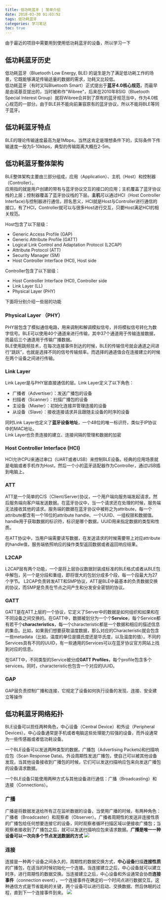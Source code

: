 ```yaml
---
title: 低功耗蓝牙 | 简单介绍
date: 2018-03-30 01:03:52
tags: 低功耗蓝牙
categories: 学习笔记
toc: true
---
```


由于最近的项目中需要用到使用低功耗蓝牙的设备，所以学习一下
<!--more-->

## 低功耗蓝牙历史
低功耗蓝牙（Bluetooth Low Energy, BLE) 的诞生是为了满足低功耗工作的场景，它既能够满足传输适量的数据的需求，功耗又比较低。  
低功耗蓝牙（有时又叫Bluetooth Smart）正式提出于**蓝牙4.0核心规范**，而最早是由诺基亚提出的，当时被称作"Wibree"，后来在2010年BSIG（Bluetooth Special Interest Group）就将Wibree合并到了原有的蓝牙规范当中，作为4.0核心规范的一部分。由于BLE并不能向前兼容原有的蓝牙协议，所以不能将BLE等同于蓝牙。

## 低功耗蓝牙特点
BLE的理论传输速度最高为是1Mbps，当然这肯定是理想条件下的，实际条件下传输速度一般为5-10kbps，典型的传输距离大概在2-5m。

## 低功耗蓝牙整体架构
BLE整体架构主要由三部分组成，应用（Application）、主机（Host）和控制器（Controller）。  
应用指的就是用户创建的带有与蓝牙协议交互的接口的应用；主机覆盖了蓝牙协议栈的上层；控制器覆盖了蓝牙协议栈的下层。**主机**可以通过HCI（Host Controller Interface)与控制器进行通信，顾名思义，HCI就是Host与Controller进行通信的接口，有了HCI，Controller就可以与很多Host进行交互，只要Host满足HCI的相关规范。  

Host包含了以下层级：
- Generic Access Profile (GAP)
- Generic Attribute Profile (GATT)
- Logical Link Control and Adaptation Protocol (L2CAP)
- Attribute Protocol (ATT)
- Security Manager (SM)
- Host Controller Interface (HCI), Host side  

Controller包含了以下层级：
- Host Controller Interface (HCI), Controller side
- Link Layer (LL)
- Physical Layer (PHY)

下面将分别介绍一些层的功能
### Physical Layer （PHY）
PHY层包含了模拟通信电路，用来调制和解调模拟信号，并将模拟信号转化为数字信号。BLE可以使用40个通道来进行传输，其中37个通道用于传输连接数据，而最后三个通道用于传输广播数据。  
BLE使用跳频技术，在每次连接事件到达的时候，BLE的传输信号就会通道之间进行“跳跃”，也就是选择不同的信号传输频率。而选择的通道值会在连接建立的时候在两个设备之间进行传输。

### Link Layer
Link Layer是与PHY层直接通信的层。Link Layer定义了以下角色：
- 广播者（Advertiser）：发送广播包的设备
- 扫描者（Scanner）：扫描广播包的设备
- 主设备（Master）：初始化连接并管理连接的设备
- 从设备（Slave）：接收连接请求并且跟随主设备的时序的设备

同时Link Layer也定义了**蓝牙设备地址**，一个48位的唯一标识符，类似于IP协议中的MAC地址。  
Link Layer也负责连接的建立、连接间隔的管理和数据的加密

### Host Controller Interface (HCI)
HCI允许CPU来通过串口（UART或者USB）来控制BLE设备。经典的应用场景就是电脑或者手机作为Host，然后一个小的蓝牙适配器作为Controller，通过USB插到电脑上。

### ATT
ATT是一个简单的C/S（Client/Server)协议，一个用户端向服务端发起请求，然后服务端向客户端发送数据。在蓝牙协议中，当一个请求还在处理的时候，服务端无法接收其他的请求。服务端的数据在蓝牙协议中被称之为attribute，每一个attribute都含有一个16位的attribute handle、一个UUID、一组权限和数据值。handle用于获取数据的标识符，标识是哪个数据，UUID用来指定数据的类型和性质。  

在ATT协议中，当用户端需要读写数据，在发送请求的时候需要带上对应attribute的handle值，服务端依照响应的操作类型返回数据或者返回响应结果。

### L2CAP
L2CAP层有两个功能，一个是将上层协议数据封装成标准的BLE格式或者从BLE包中解包，另一个是分段和重组，即将很大的包划分成多个段，每一个段最大为27个字节。
L2CAP负责转发ATT和SMP协议，ATT是BLE中最基本的负责数据交换的协议，而SMP是负责在节点之间产生和分发安全密钥的协议。

### GATT
GATT是在ATT上层的一个协议，它定义了Server中的数据是如何组织和如果和在不同设备之间交换的。在GATT中，数据被划分为一个个**Service**，每个Service都有若干个**characteristics**，每一个characteristic都是一个数据和相应的描述信息的集合。比如，如果我们想要获取温度数据，那么对应的Characteristic就会包含一些metadata（比如，温度的单位是摄氏度还是华氏度，以及温度的值）。不同的Services具有不同的UUID，有一些通用的Services可以在蓝牙协议官方网站上找到对应的信息。

在GATT中，不同类型的Service被分成**GATT Profiles**，每个profile包含多个services。同时，characteristic也包含一个对应的UUID。

### GAP
GAP层负责控制广播和连接，它规定了设备如何执行设备的发现、连接、安全建立等操作


## 低功耗蓝牙网络拓扑
BLE设备可以担任两种角色，中心设备（Central Device）和外设（Peripheral Devices）。中心设备通常是手机或者电脑这些处理能力较强的设备，而外设通常为一些传感器或者低功耗设备。  

一个BLE设备可以发送两种类型的数据，广播包（Advertising Packets)和扫描响应包（Scan Response Data)。外设周期性发送广播包，使自己可以被其他设备发现，当其他设备接收到广播包的时候，它们可以发送扫描响应包来向发送广播包的设备请求数据。  

一个BLE设备只能使用两种方式与其他设备进行通信：广播（Broadcasting）和连接（Connections）。
### 广播
广播是将数据发送给所有正在监听数据的设备，当使用广播的时候，有两种角色：广播者（Broadcaster）和观察者（Observer）。广播者周期性的发送非连接性质的广播包给任何想要连接它的设备，同时观察者循环扫描区域以便接收广播包；当观察者接收到了广播包之后，就可以发送扫描响应包来请求数据。**广播是唯一一种设备可以一次向多个节点发送数据的方式**
![](http://p3jggzq4i.bkt.clouddn.com/gsbl_0103.png)
### 连接
连接是一种两个设备之间永久的，周期性的数据交换方式，**中心设备**扫描**连接性质**的广播包，在适当的时候初始化一个连接。当连接建立之后，中心设备就可以建立时序，进行周期性的数据交换。当连接建立之后，中心设备和外设通常会协商**连接事件**（connection event），一个连接事件在确定的一个时间点进行数据交互。这种通信方式是节省能耗的关键，两个设备可以进行启动、交换数据、然后休眠的过程，直到下一个连接事件到来。
![](http://p3jggzq4i.bkt.clouddn.com/gsbl_0104.png)



